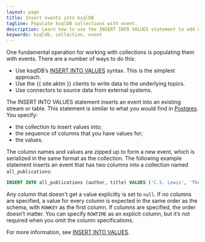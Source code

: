 ```yaml
---
layout: page
title: Insert events into ksqlDB
tagline: Populate ksqlDB collections with event.
description: Learn how to use the INSERT INTO VALUES statement to add events to a stream or table. 
keywords: ksqldb, collection, event
---
```


One fundamental operation for working with collections is populating them
with events. There are a number of ways to do this:

- Use ksqlDB’s
  [INSERT INTO VALUES](../../developer-guide/ksqldb-reference/insert-values.md)
  syntax. This is the simplest approach.
- Use the {{ site.aktm }} clients to write data to the underlying topics. 
- Use connectors to source data from external systems.

The INSERT INTO VALUES statement inserts an event into an existing stream
or table. This statement is similar to what you would find in
[Postgres](https://www.postgresql.org/). You specify:

- the collection to insert values into;
- the sequence of columns that you have values for;
- the values.
 
The column names and values are zipped up to form a new event, which is
serialized in the same format as the collection. The following example
statement inserts an event that has two columns into a collection named
`all_publications`:

```sql
INSERT INTO all_publications (author, title) VALUES ('C.S. Lewis', 'The Silver Chair');
```

Any column that doesn't get a value explicitly is set to `null`. If no columns
are specified, a value for every column is expected in the same order as the
schema, with `ROWKEY` as the first column. If columns are specified, the order
doesn’t matter. You can specify `ROWTIME` as an explicit column, but it’s not
required when you omit the column specifications.

For more information, see
[INSERT INTO VALUES](../../developer-guide/ksqldb-reference/insert-values.md).